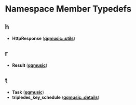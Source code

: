 
# Namespace Member Typedefs



## h

* **HttpResponse** ([**qqmusic::utils**](namespaceqqmusic_1_1utils.md))


## r

* **Result** ([**qqmusic**](namespaceqqmusic.md))


## t

* **Task** ([**qqmusic**](namespaceqqmusic.md))
* **tripledes\_key\_schedule** ([**qqmusic::details**](namespaceqqmusic_1_1details.md))




